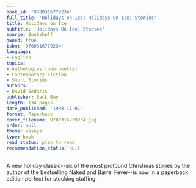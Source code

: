 ```yaml
---
book_id: '9780316779234'
full_title: 'Holidays on Ice: Holidays On Ice: Stories'
title: Holidays on Ice
subtitle: 'Holidays On Ice: Stories'
source: Bookshelf
owned: true
isbn: '9780316779234'
language:
- English
topics:
- Anthologies (non-poetry)
- Contemporary Fiction
- Short Stories
authors:
- David Sedaris
publisher: Back Bay
length: 134 pages
date_published: '1998-11-01'
format: Paperback
cover_filename: 9780316779234.jpg
order: null
theme: essays
type: book
read_status: plan to read
recommendation_status: null
---
```

A new holiday classic--six of the most profound Christmas stories by the author of the bestselling Naked and Barrel Fever--is now in a paperback edition perfect for stocking stuffing.
